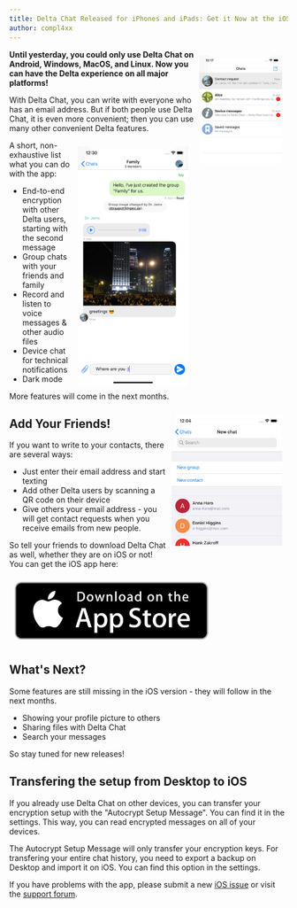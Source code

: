 ```yaml
---
title: Delta Chat Released for iPhones and iPads: Get it Now at the iOS Appstore!
author: compl4xx
---
```


<img src="../assets/blog/screenshots/2020-01-09-delta-chat-iOS-appstore-chat-list.jpg" width="150" style="float: right; margin: 10px;display: block;" /> 

**Until yesterday, you could only use Delta Chat on Android, Windows, MacOS,
and Linux. Now you can have the Delta experience on all major platforms!**

With Delta Chat, you can write with everyone who has an email address. But if
both people use Delta Chat, it is even more convenient; then you can use many
other convenient Delta features. 

<img src="../assets/blog/screenshots/2020-01-09-delta-chat-iOS-appstore-family-group-chat.jpg" width="200" style="float: right; margin: 10px;display: block;" /> 

A short, non-exhaustive list what you can do with the app:

- End-to-end encryption with other Delta users, starting with the second message
- Group chats with your friends and family
- Record and listen to voice messages & other audio files
- Device chat for technical notifications
- Dark mode

More features will come in the next months.

<img src="../assets/blog/screenshots/2020-01-09-delta-chat-iOS-appstore-contacts-new-chat.jpg" width="200" style="float: right; margin: 10px;display: block;" /> 

## Add Your Friends!

If you want to write to your contacts, there are several ways:

- Just enter their email address and start texting
- Add other Delta users by scanning a QR code on their device
- Give others your email address - you will get contact requests when you
  receive emails from new people.

So tell your friends to download Delta Chat as well, whether they are on iOS or
not! You can get the iOS app here:

<a href="https://apps.apple.com/app/delta-chat/id1459523234"
target="_blank"><img src="../assets/badges/get-it-on-ios.png" width="350"
style="margin: 10px;" /></a>

## What's Next?

Some features are still missing in the iOS version - they will follow in the next months.

- Showing your profile picture to others
- Sharing files with Delta Chat
- Search your messages

So stay tuned for new releases!

## Transfering the setup from Desktop to iOS

If you already use Delta Chat on other devices, you can transfer your
encryption setup with the "Autocrypt Setup Message". You can find it in the
settings. This way, you can read encrypted messages on all of your devices.

The Autocrypt Setup Message will only transfer your encryption keys. For
transfering your entire chat history, you need to export a backup on Desktop
and import it on iOS. You can find this option in the settings.

If you have problems with the app, please submit a new [iOS
issue](https://github.com/deltachat/deltachat-ios/issues) or visit the [support
forum](https://support.delta.chat). 

